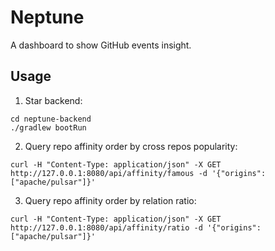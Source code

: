 # Neptune

A dashboard to show GitHub events insight.

## Usage

1. Star backend:

```shell
cd neptune-backend
./gradlew bootRun
```

2. Query repo affinity order by cross repos popularity:

```shell
curl -H "Content-Type: application/json" -X GET http://127.0.0.1:8080/api/affinity/famous -d '{"origins": ["apache/pulsar"]}'
```

3. Query repo affinity order by relation ratio:

```shell
curl -H "Content-Type: application/json" -X GET http://127.0.0.1:8080/api/affinity/ratio -d '{"origins": ["apache/pulsar"]}'
```
